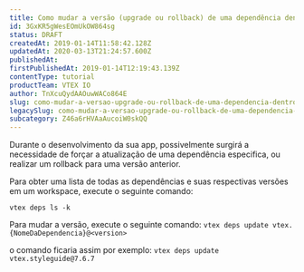 ```yaml
---
title: Como mudar a versão (upgrade ou rollback) de uma dependência dentro de um workspace
id: 3GxKR5gWesEOmUkOW864sg
status: DRAFT
createdAt: 2019-01-14T11:58:42.128Z
updatedAt: 2020-03-13T21:24:57.600Z
publishedAt: 
firstPublishedAt: 2019-01-14T12:19:43.139Z
contentType: tutorial
productTeam: VTEX IO
author: TnXcuQydAAOuwWACo864E
slug: como-mudar-a-versao-upgrade-ou-rollback-de-uma-dependencia-dentro-de-um
legacySlug: como-mudar-a-versao-upgrade-ou-rollback-de-uma-dependencia-dentro-de-um
subcategory: Z46a6rHVAaAucoiW0skQQ
---
```


Durante o desenvolvimento da sua app, possivelmente surgirá a necessidade de forçar a atualização de uma dependência especifica, ou realizar um rollback para uma versão anterior.

Para obter uma lista de todas as dependências e suas respectivas versões em um workspace, execute o seguinte comando:

`vtex deps ls -k`

Para mudar a versão, execute o seguinte comando:
`vtex deps update vtex.{NomeDaDependencia}@<version>`

o comando ficaria assim por exemplo:
`vtex deps update vtex.styleguide@7.6.7`
